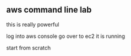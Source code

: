 
aws command line lab 
------------------------------
this is really powerful 

log into aws console 
 go over to ec2 
it is running 

start from scratch 
